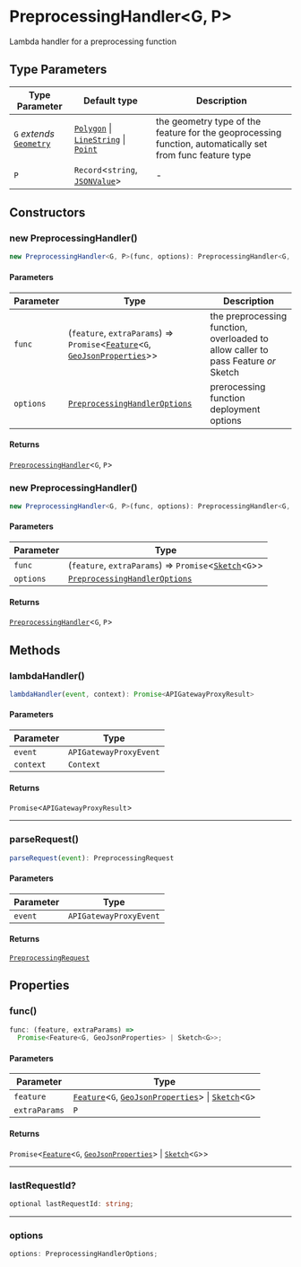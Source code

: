 # PreprocessingHandler\<G, P\>

Lambda handler for a preprocessing function

## Type Parameters

| Type Parameter                                          | Default type                                                                                                              | Description                                                                                               |
| ------------------------------------------------------- | ------------------------------------------------------------------------------------------------------------------------- | --------------------------------------------------------------------------------------------------------- |
| `G` _extends_ [`Geometry`](../type-aliases/Geometry.md) | [`Polygon`](../interfaces/Polygon.md) \| [`LineString`](../interfaces/LineString.md) \| [`Point`](../interfaces/Point.md) | the geometry type of the feature for the geoprocessing function, automatically set from func feature type |
| `P`                                                     | `Record`\<`string`, [`JSONValue`](../type-aliases/JSONValue.md)\>                                                         | -                                                                                                         |

## Constructors

### new PreprocessingHandler()

```ts
new PreprocessingHandler<G, P>(func, options): PreprocessingHandler<G, P>
```

#### Parameters

| Parameter | Type                                                                                                                                                 | Description                                                                        |
| --------- | ---------------------------------------------------------------------------------------------------------------------------------------------------- | ---------------------------------------------------------------------------------- |
| `func`    | (`feature`, `extraParams`) => `Promise`\<[`Feature`](../interfaces/Feature.md)\<`G`, [`GeoJsonProperties`](../type-aliases/GeoJsonProperties.md)\>\> | the preprocessing function, overloaded to allow caller to pass Feature _or_ Sketch |
| `options` | [`PreprocessingHandlerOptions`](../interfaces/PreprocessingHandlerOptions.md)                                                                        | prerocessing function deployment options                                           |

#### Returns

[`PreprocessingHandler`](PreprocessingHandler.md)\<`G`, `P`\>

### new PreprocessingHandler()

```ts
new PreprocessingHandler<G, P>(func, options): PreprocessingHandler<G, P>
```

#### Parameters

| Parameter | Type                                                                                  |
| --------- | ------------------------------------------------------------------------------------- |
| `func`    | (`feature`, `extraParams`) => `Promise`\<[`Sketch`](../interfaces/Sketch.md)\<`G`\>\> |
| `options` | [`PreprocessingHandlerOptions`](../interfaces/PreprocessingHandlerOptions.md)         |

#### Returns

[`PreprocessingHandler`](PreprocessingHandler.md)\<`G`, `P`\>

## Methods

### lambdaHandler()

```ts
lambdaHandler(event, context): Promise<APIGatewayProxyResult>
```

#### Parameters

| Parameter | Type                   |
| --------- | ---------------------- |
| `event`   | `APIGatewayProxyEvent` |
| `context` | `Context`              |

#### Returns

`Promise`\<`APIGatewayProxyResult`\>

---

### parseRequest()

```ts
parseRequest(event): PreprocessingRequest
```

#### Parameters

| Parameter | Type                   |
| --------- | ---------------------- |
| `event`   | `APIGatewayProxyEvent` |

#### Returns

[`PreprocessingRequest`](../interfaces/PreprocessingRequest.md)

## Properties

### func()

```ts
func: (feature, extraParams) =>
  Promise<Feature<G, GeoJsonProperties> | Sketch<G>>;
```

#### Parameters

| Parameter     | Type                                                                                                                                                    |
| ------------- | ------------------------------------------------------------------------------------------------------------------------------------------------------- |
| `feature`     | [`Feature`](../interfaces/Feature.md)\<`G`, [`GeoJsonProperties`](../type-aliases/GeoJsonProperties.md)\> \| [`Sketch`](../interfaces/Sketch.md)\<`G`\> |
| `extraParams` | `P`                                                                                                                                                     |

#### Returns

`Promise`\<[`Feature`](../interfaces/Feature.md)\<`G`, [`GeoJsonProperties`](../type-aliases/GeoJsonProperties.md)\> \| [`Sketch`](../interfaces/Sketch.md)\<`G`\>\>

---

### lastRequestId?

```ts
optional lastRequestId: string;
```

---

### options

```ts
options: PreprocessingHandlerOptions;
```
